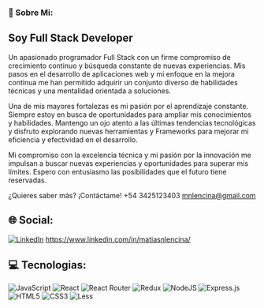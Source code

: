 ### 💫 Sobre Mi:

## Soy Full Stack Developer

Un apasionado programador Full Stack con un firme compromiso de crecimiento continuo y búsqueda constante de nuevas experiencias. Mis pasos en el desarrollo de aplicaciones web y mi enfoque en la mejora continua me han permitido adquirir un conjunto diverso de habilidades técnicas y una mentalidad orientada a soluciones.

Una de mis mayores fortalezas es mi pasión por el aprendizaje constante. Siempre estoy en busca de oportunidades para ampliar mis conocimientos y habilidades. Mantengo un ojo atento a las últimas tendencias tecnológicas y disfruto explorando nuevas herramientas y Frameworks para mejorar mi eficiencia y efectividad en el desarrollo.

Mi compromiso con la excelencia técnica y mi pasión por la innovación me impulsan a buscar nuevas experiencias y oportunidades para superar mis límites. Espero con entusiasmo las posibilidades que el futuro tiene reservadas.

¿Quieres saber más? ¡Contáctame!
+54 3425123403
mnlencina@gmail.com

## 🌐 Social:
[![LinkedIn](https://img.shields.io/badge/LinkedIn-%230077B5.svg?logo=linkedin&logoColor=white)]((https://www.linkedin.com/in/matiasnlencina/)) https://www.linkedin.com/in/matiasnlencina/

## 💻 Tecnologias:
![JavaScript](https://img.shields.io/badge/javascript-%23323330.svg?style=for-the-badge&logo=javascript&logoColor=%23F7DF1E) ![React](https://img.shields.io/badge/react-%2320232a.svg?style=for-the-badge&logo=react&logoColor=%2361DAFB) ![React Router](https://img.shields.io/badge/React_Router-CA4245?style=for-the-badge&logo=react-router&logoColor=white) ![Redux](https://img.shields.io/badge/redux-%23593d88.svg?style=for-the-badge&logo=redux&logoColor=white) ![NodeJS](https://img.shields.io/badge/node.js-6DA55F?style=for-the-badge&logo=node.js&logoColor=white) ![Express.js](https://img.shields.io/badge/express.js-%23404d59.svg?style=for-the-badge&logo=express&logoColor=%2361DAFB) ![HTML5](https://img.shields.io/badge/html5-%23E34F26.svg?style=for-the-badge&logo=html5&logoColor=white) ![CSS3](https://img.shields.io/badge/css3-%231572B6.svg?style=for-the-badge&logo=css3&logoColor=white) ![Less](https://img.shields.io/badge/less-2B4C80?style=for-the-badge&logo=less&logoColor=white)

<!--
**mnlencina/mnlencina** is a ✨ _special_ ✨ repository because its `README.md` (this file) appears on your GitHub profile.

Here are some ideas to get you started:

- 🔭 I’m currently working on ...
- 🌱 I’m currently learning ...
- 👯 I’m looking to collaborate on ...
- 🤔 I’m looking for help with ...
- 💬 Ask me about ...
- 📫 How to reach me: ...
- 😄 Pronouns: ...
- ⚡ Fun fact: ...
-->
